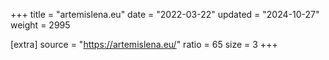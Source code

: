 +++
title = "artemislena.eu"
date = "2022-03-22"
updated = "2024-10-27"
weight = 2995

[extra]
source = "https://artemislena.eu/"
ratio = 65
size = 3
+++
